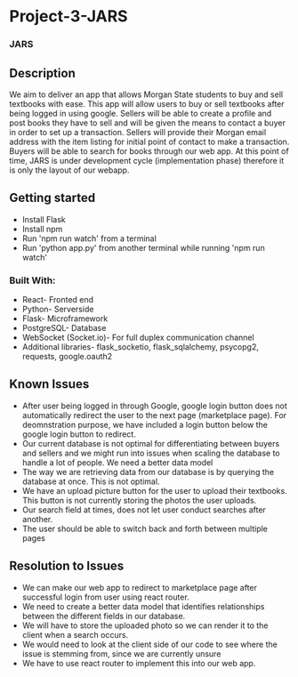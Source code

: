 # Project-3-JARS

### JARS

## Description

We aim to deliver an app that allows Morgan State students to buy and sell textbooks with ease. This app will allow users to  buy or sell textbooks after being logged in using google. Sellers  will be able to create a profile and post books they have to sell and will be given the means to contact a buyer in order to set up a transaction. Sellers will provide their Morgan email address with the item listing for initial point of contact to make a transaction. Buyers will be able to search for books through our web app.
At this point of time, JARS is under development cycle (implementation phase) therefore it is only the layout of our webapp.

## Getting started
- Install Flask
- Install npm
- Run 'npm run watch' from a terminal
- Run 'python app.py' from another terminal while running 'npm run watch'

### Built With:
- React- Fronted end
- Python- Serverside
- Flask- Microframework
- PostgreSQL- Database
- WebSocket (Socket.io)- For full duplex communication channel
- Additional libraries- flask_socketio, flask_sqlalchemy, psycopg2, requests, google.oauth2


## Known Issues
- After user being logged in through Google, google login button does not automatically redirect the user to the next page (marketplace page). For deomnstration purpose, we have included a login button below the google login button to redirect.
- Our current database is not optimal for differentiating between buyers and sellers and we might run into issues when scaling the database to handle a lot of people. We need a better data model
- The way we are retrieving data from our database is by querying the database at once. This is not optimal.
- We have an upload picture button for the user to upload their textbooks. This button is not currently storing the photos the user uploads.
- Our search field at times, does not let user conduct searches after another.
- The user should be able to switch back and forth between multiple pages

## Resolution to Issues
- We can make our web app to redirect to marketplace page after successful login from user using react router.
- We need to create a better data model that identifies relationships between the different fields in our database.
- We will have to store the uploaded photo so we can render it to the client when a search occurs.
- We would need to look at the client side of our code to see where the issue is stemming from, since we are currently unsure
- We have to use react router to implement this into our web app.

